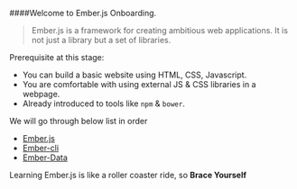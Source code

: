 ####Welcome to Ember.js Onboarding. 

> Ember.js is a framework for creating ambitious web applications. It is not just a library but a set of libraries.

Prerequisite at this stage:
- You can build a basic website using HTML, CSS, Javascript.
- You are comfortable with using external JS & CSS libraries in a webpage.
- Already introduced to tools like `npm` & `bower`.

We will go through below list in order
- [Ember.js](https://github.com/ArtooTrills/Onboarding/blob/master/Web/Ember/Ember.md)
- [Ember-cli](https://github.com/ArtooTrills/Onboarding/blob/master/Web/Ember/EmberCLI.md)
- [Ember-Data](https://github.com/ArtooTrills/Onboarding/blob/master/Web/Ember/EmberData.md)

Learning Ember.js is like a roller coaster ride, so **Brace Yourself**
